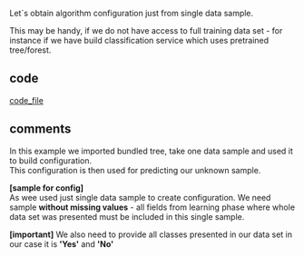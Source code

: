 

Let`s obtain algorithm configuration just from single data sample. 

This may be handy, if we do not have access to full training data set - for 
instance if we have build classification service which uses pretrained tree/forest.

## code 
[code_file](docs/code_snippets/configFromSingleSample.ts)

## comments

In this example we imported bundled tree, take one data sample and used it to build configuration.   
This configuration is then used for predicting our unknown sample.


**[sample for config]**   
As wee used just single data sample to create configuration. We need sample **without missing values** -
all fields from learning phase where whole data set was presented must be included in this single sample.

**[important]**
We also need to provide all classes presented in our data set in our case it is **'Yes'** and
**'No'**
  






